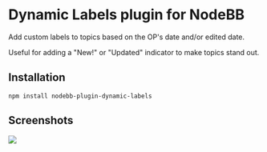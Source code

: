 # Dynamic Labels plugin for NodeBB

Add custom labels to topics based on the OP's date and/or edited date.

Useful for adding a "New!" or "Updated" indicator to make topics stand out.

## Installation

    npm install nodebb-plugin-dynamic-labels

## Screenshots

![](https://i.imgur.com/fG3ueHF.png)